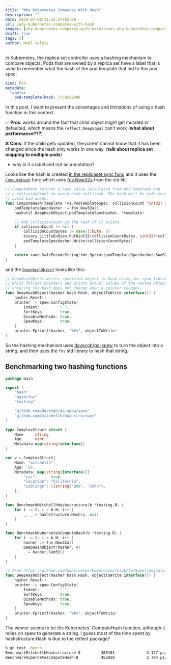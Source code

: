 ```yaml
---
title: "Why Kubernetes Compares With Hash"
description: ""
date: 2020-07-08T11:55:27+02:00
url: /why-kubernetes-compares-with-hash
images: [why-kubernetes-compares-with-hash/cover-why-kubernetes-compares-with-hash.png]
draft: true
tags: []
author: Maël Valais
---
```


In Kubernetes, the replica set controller uses a hashing mechanism to
compare objects. Pods that are owned by a replica set have a label that is
used to remember what the hash of the pod template that led to this pod
spec:

```yaml
kind: Pod
metadata:
  labels:
    pod-template-hash: 775855699b
```

In this post, I want to present the advantages and limitations of using a
hash function in this context.

✅ **Pros**: works around the fact that child object might get mutated or
defaulted, which means the `reflect.DeepEqual` can't work (**what about
performance???**)

❌ **Cons**: if the child gets updated, the parent cannot know that it has
been changed since the hash only works in one way. (**talk about
replica set mapping to multiple pods**)

- why is it a label and not an annotation?

Looks like the hash is created [in the replicaset sync func][rs-sync] and
it uses the [`ComputeHash`][ComputeHash] func which uses
[fnv.New32a](https://golang.org/pkg/hash/fnv/#New32) from the std lib:

```go
// ComputeHash returns a hash value calculated from pod template and
// a collisionCount to avoid hash collision. The hash will be safe encoded to
// avoid bad words.
func ComputeHash(template *v1.PodTemplateSpec, collisionCount *int32) string {
    podTemplateSpecHasher := fnv.New32a()
    hashutil.DeepHashObject(podTemplateSpecHasher, *template)

    // Add collisionCount in the hash if it exists.
    if collisionCount != nil {
        collisionCountBytes := make([]byte, 8)
        binary.LittleEndian.PutUint32(collisionCountBytes, uint32(*collisionCount))
        podTemplateSpecHasher.Write(collisionCountBytes)
    }

    return rand.SafeEncodeString(fmt.Sprint(podTemplateSpecHasher.Sum32()))
}
```

and the [`DeepHashObject`][DeepHashObject] looks like this:

```go
// DeepHashObject writes specified object to hash using the spew library
// which follows pointers and prints actual values of the nested objects
// ensuring the hash does not change when a pointer changes.
func DeepHashObject(hasher hash.Hash, objectToWrite interface{}) {
    hasher.Reset()
    printer := spew.ConfigState{
        Indent:         " ",
        SortKeys:       true,
        DisableMethods: true,
        SpewKeys:       true,
    }
    printer.Fprintf(hasher, "%#v", objectToWrite)
}
```

So the hashing mechanism uses
[davecgh/go-spew](https://github.com/davecgh/go-spew) to turn the object
into a string, and then uses the `fnv` std library to hash that string.

[rs-sync]: https://github.com/kubernetes/kubernetes/blob/7e75a5ef/pkg/controller/deployment/sync.go#L189
[ComputeHash]: https://github.com/kubernetes/kubernetes/blob/7e75a5ef/pkg/controller/controller_utils.go#L1130-L1145
[DeepHashObject]: https://github.com/kubernetes/kubernetes/blob/7e75a5ef/pkg/util/hash/hash.go#L25-L37


## Benchmarking two hashing functions

```go
package main

import (
    "hash"
    "hash/fnv"
    "testing"

    "github.com/davecgh/go-spew/spew"
    "github.com/mitchellh/hashstructure"
)

type ComplexStruct struct {
    Name     string
    Age      uint
    Metadata map[string]interface{}
}

var v = ComplexStruct{
    Name: "mitchellh",
    Age:  64,
    Metadata: map[string]interface{}{
        "car":      true,
        "location": "California",
        "siblings": []string{"Bob", "John"},
    },
}

func BenchmarkMitchellhHashstructure(b *testing.B) {
    for i := 0; i < b.N; i++ {
        _, _ = hashstructure.Hash(v, nil)
    }
}

func BenchmarkKubernetesComputeHash(b *testing.B) {
    for i := 0; i < b.N; i++ {
        hasher := fnv.New32a()
        DeepHashObject(hasher, v)
        _ = hasher.Sum32()
    }
}

// From https://github.com/kubernetes/kubernetes/blob/7e75a5ef/pkg/util/hash/hash.go#L25-L37
func DeepHashObject(hasher hash.Hash, objectToWrite interface{}) {
    hasher.Reset()
    printer := spew.ConfigState{
        Indent:         " ",
        SortKeys:       true,
        DisableMethods: true,
        SpewKeys:       true,
    }
    printer.Fprintf(hasher, "%#v", objectToWrite)
}
```

The winner seems to be the Kubernetes' ComputeHash function, although it
relies on spew to generate a string. I guess most of the time spent by
hashstructure.Hash is due to the reflect package?

```sh
% go test -bench .
BenchmarkMitchellhHashstructure-8         368101              3.127 µs/op
BenchmarkKubernetesComputeHash-8          456028              2.704 µs/op
```
